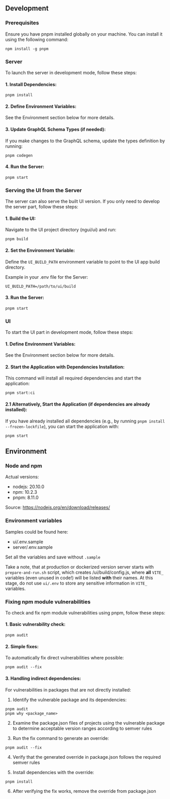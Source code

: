 ## Development

### Prerequisites

Ensure you have pnpm installed globally on your machine. You can install it using the following command:

```
npm install -g pnpm
```

### Server

To launch the server in development mode, follow these steps:

#### 1. Install Dependencies:

```
pnpm install
```

#### 2. Define Environment Variables:

See the Environment section below for more details.

#### 3. Update GraphQL Schema Types (if needed):

If you make changes to the GraphQL schema, update the types definition by running:

```
pnpm codegen
```

#### 4. Run the Server:

```
pnpm start
```

### Serving the UI from the Server

The server can also serve the built UI version. If you only need to develop the server part, follow these steps:

#### 1. Build the UI:

Navigate to the UI project directory (ngui/ui) and run:

```
pnpm build
```

#### 2. Set the Environment Variable:

Define the `UI_BUILD_PATH` environment variable to point to the UI app build directory.

Example in your .env file for the Server:

```
UI_BUILD_PATH=/path/to/ui/build
```

#### 3. Run the Server:

```
pnpm start
```

### UI

To start the UI part in development mode, follow these steps:

#### 1. Define Environment Variables:

See the Environment section below for more details.

#### 2. Start the Application with Dependencies Installation:

This command will install all required dependencies and start the application:

```
pnpm start:ci
```

#### 2.1 Alternatively, Start the Application (if dependencies are already installed):

If you have already installed all dependencies (e.g., by running `pnpm install --frozen-lockfile`), you can start the application with:

```
pnpm start
```

## Environment

### Node and npm

Actual versions:

- nodejs: 20.10.0
- npm: 10.2.3
- pnpm: 8.11.0

Source: https://nodejs.org/en/download/releases/

### Environment variables

Samples could be found here:

- ui/.env.sample
- server/.env.sample

Set all the variables and save without `.sample`

Take a note, that at production or dockerized version server starts with `prepare-and-run.sh` script, which creates /ui/build/config.js, where **all** `VITE_` variables (even unused in code!) will be listed **with** their names. At this stage, do not use `ui/.env` to store any sensitive information in `VITE_` variables.

### Fixing npm module vulnerabilities

To check and fix npm module vulnerabilities using pnpm, follow these steps:

#### 1. Basic vulnerability check:

```
pnpm audit
```

#### 2. Simple fixes:

To automatically fix direct vulnerabilities where possible:

```
pnpm audit --fix
```

#### 3. Handling indirect dependencies:

For vulnerabilities in packages that are not directly installed:

1. Identify the vulnerable package and its dependencies:

```
pnpm audit
pnpm why <package_name>
```

2. Examine the package.json files of projects using the vulnerable package to determine acceptable version ranges according to semver rules

3. Run the fix command to generate an override:

```
pnpm audit --fix
```

4. Verify that the generated override in package.json follows the required semver rules

5. Install dependencies with the override:

```
pnpm install
```

6. After verifying the fix works, remove the override from package.json
